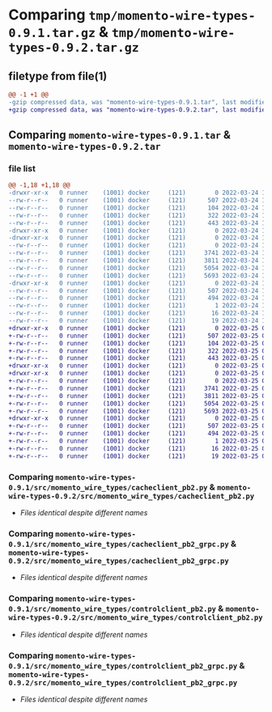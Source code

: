 # Comparing `tmp/momento-wire-types-0.9.1.tar.gz` & `tmp/momento-wire-types-0.9.2.tar.gz`

## filetype from file(1)

```diff
@@ -1 +1 @@
-gzip compressed data, was "momento-wire-types-0.9.1.tar", last modified: Thu Mar 24 16:43:21 2022, max compression
+gzip compressed data, was "momento-wire-types-0.9.2.tar", last modified: Fri Mar 25 00:02:31 2022, max compression
```

## Comparing `momento-wire-types-0.9.1.tar` & `momento-wire-types-0.9.2.tar`

### file list

```diff
@@ -1,18 +1,18 @@
-drwxr-xr-x   0 runner    (1001) docker     (121)        0 2022-03-24 16:43:21.750877 momento-wire-types-0.9.1/
--rw-r--r--   0 runner    (1001) docker     (121)      507 2022-03-24 16:43:21.750877 momento-wire-types-0.9.1/PKG-INFO
--rw-r--r--   0 runner    (1001) docker     (121)      104 2022-03-24 16:43:09.000000 momento-wire-types-0.9.1/pyproject.toml
--rw-r--r--   0 runner    (1001) docker     (121)      322 2022-03-24 16:43:21.750877 momento-wire-types-0.9.1/setup.cfg
--rw-r--r--   0 runner    (1001) docker     (121)      443 2022-03-24 16:43:09.000000 momento-wire-types-0.9.1/setup.py
-drwxr-xr-x   0 runner    (1001) docker     (121)        0 2022-03-24 16:43:21.746877 momento-wire-types-0.9.1/src/
-drwxr-xr-x   0 runner    (1001) docker     (121)        0 2022-03-24 16:43:21.750877 momento-wire-types-0.9.1/src/momento_wire_types/
--rw-r--r--   0 runner    (1001) docker     (121)        0 2022-03-24 16:43:09.000000 momento-wire-types-0.9.1/src/momento_wire_types/__init__.py
--rw-r--r--   0 runner    (1001) docker     (121)     3741 2022-03-24 16:43:21.000000 momento-wire-types-0.9.1/src/momento_wire_types/cacheclient_pb2.py
--rw-r--r--   0 runner    (1001) docker     (121)     3811 2022-03-24 16:43:21.000000 momento-wire-types-0.9.1/src/momento_wire_types/cacheclient_pb2_grpc.py
--rw-r--r--   0 runner    (1001) docker     (121)     5054 2022-03-24 16:43:21.000000 momento-wire-types-0.9.1/src/momento_wire_types/controlclient_pb2.py
--rw-r--r--   0 runner    (1001) docker     (121)     5693 2022-03-24 16:43:21.000000 momento-wire-types-0.9.1/src/momento_wire_types/controlclient_pb2_grpc.py
-drwxr-xr-x   0 runner    (1001) docker     (121)        0 2022-03-24 16:43:21.750877 momento-wire-types-0.9.1/src/momento_wire_types.egg-info/
--rw-r--r--   0 runner    (1001) docker     (121)      507 2022-03-24 16:43:21.000000 momento-wire-types-0.9.1/src/momento_wire_types.egg-info/PKG-INFO
--rw-r--r--   0 runner    (1001) docker     (121)      494 2022-03-24 16:43:21.000000 momento-wire-types-0.9.1/src/momento_wire_types.egg-info/SOURCES.txt
--rw-r--r--   0 runner    (1001) docker     (121)        1 2022-03-24 16:43:21.000000 momento-wire-types-0.9.1/src/momento_wire_types.egg-info/dependency_links.txt
--rw-r--r--   0 runner    (1001) docker     (121)       16 2022-03-24 16:43:21.000000 momento-wire-types-0.9.1/src/momento_wire_types.egg-info/requires.txt
--rw-r--r--   0 runner    (1001) docker     (121)       19 2022-03-24 16:43:21.000000 momento-wire-types-0.9.1/src/momento_wire_types.egg-info/top_level.txt
+drwxr-xr-x   0 runner    (1001) docker     (121)        0 2022-03-25 00:02:31.968652 momento-wire-types-0.9.2/
+-rw-r--r--   0 runner    (1001) docker     (121)      507 2022-03-25 00:02:31.968652 momento-wire-types-0.9.2/PKG-INFO
+-rw-r--r--   0 runner    (1001) docker     (121)      104 2022-03-25 00:02:18.000000 momento-wire-types-0.9.2/pyproject.toml
+-rw-r--r--   0 runner    (1001) docker     (121)      322 2022-03-25 00:02:31.972652 momento-wire-types-0.9.2/setup.cfg
+-rw-r--r--   0 runner    (1001) docker     (121)      443 2022-03-25 00:02:18.000000 momento-wire-types-0.9.2/setup.py
+drwxr-xr-x   0 runner    (1001) docker     (121)        0 2022-03-25 00:02:31.968652 momento-wire-types-0.9.2/src/
+drwxr-xr-x   0 runner    (1001) docker     (121)        0 2022-03-25 00:02:31.968652 momento-wire-types-0.9.2/src/momento_wire_types/
+-rw-r--r--   0 runner    (1001) docker     (121)        0 2022-03-25 00:02:18.000000 momento-wire-types-0.9.2/src/momento_wire_types/__init__.py
+-rw-r--r--   0 runner    (1001) docker     (121)     3741 2022-03-25 00:02:31.000000 momento-wire-types-0.9.2/src/momento_wire_types/cacheclient_pb2.py
+-rw-r--r--   0 runner    (1001) docker     (121)     3811 2022-03-25 00:02:31.000000 momento-wire-types-0.9.2/src/momento_wire_types/cacheclient_pb2_grpc.py
+-rw-r--r--   0 runner    (1001) docker     (121)     5054 2022-03-25 00:02:31.000000 momento-wire-types-0.9.2/src/momento_wire_types/controlclient_pb2.py
+-rw-r--r--   0 runner    (1001) docker     (121)     5693 2022-03-25 00:02:31.000000 momento-wire-types-0.9.2/src/momento_wire_types/controlclient_pb2_grpc.py
+drwxr-xr-x   0 runner    (1001) docker     (121)        0 2022-03-25 00:02:31.968652 momento-wire-types-0.9.2/src/momento_wire_types.egg-info/
+-rw-r--r--   0 runner    (1001) docker     (121)      507 2022-03-25 00:02:31.000000 momento-wire-types-0.9.2/src/momento_wire_types.egg-info/PKG-INFO
+-rw-r--r--   0 runner    (1001) docker     (121)      494 2022-03-25 00:02:31.000000 momento-wire-types-0.9.2/src/momento_wire_types.egg-info/SOURCES.txt
+-rw-r--r--   0 runner    (1001) docker     (121)        1 2022-03-25 00:02:31.000000 momento-wire-types-0.9.2/src/momento_wire_types.egg-info/dependency_links.txt
+-rw-r--r--   0 runner    (1001) docker     (121)       16 2022-03-25 00:02:31.000000 momento-wire-types-0.9.2/src/momento_wire_types.egg-info/requires.txt
+-rw-r--r--   0 runner    (1001) docker     (121)       19 2022-03-25 00:02:31.000000 momento-wire-types-0.9.2/src/momento_wire_types.egg-info/top_level.txt
```

### Comparing `momento-wire-types-0.9.1/src/momento_wire_types/cacheclient_pb2.py` & `momento-wire-types-0.9.2/src/momento_wire_types/cacheclient_pb2.py`

 * *Files identical despite different names*

### Comparing `momento-wire-types-0.9.1/src/momento_wire_types/cacheclient_pb2_grpc.py` & `momento-wire-types-0.9.2/src/momento_wire_types/cacheclient_pb2_grpc.py`

 * *Files identical despite different names*

### Comparing `momento-wire-types-0.9.1/src/momento_wire_types/controlclient_pb2.py` & `momento-wire-types-0.9.2/src/momento_wire_types/controlclient_pb2.py`

 * *Files identical despite different names*

### Comparing `momento-wire-types-0.9.1/src/momento_wire_types/controlclient_pb2_grpc.py` & `momento-wire-types-0.9.2/src/momento_wire_types/controlclient_pb2_grpc.py`

 * *Files identical despite different names*

